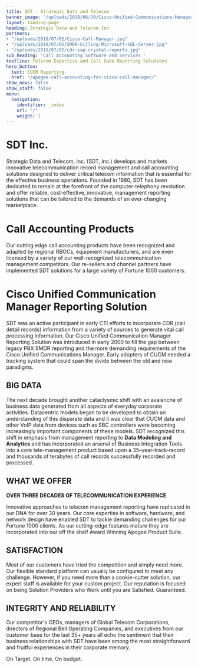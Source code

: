 ```yaml
---
title: SDT - Strategic Data and Telecom
banner_image: "/uploads/2018/06/30/Cisco-Unified-Communications-Manager-data-record-reporting-1.jpg"
layout: landing-page
heading: Strategic Data and Telecom Inc
partners:
- "/uploads/2018/07/02/Cisco-Call-Manager.jpg"
- "/uploads/2018/07/02/SMDR-billing-Microsoft-SQL-Server.jpg"
- "/uploads/2018/07/02/cdr-sap-crystal-reports.jpg"
sub_heading: 'Call Accounting Software and Services '
textline: Telecom Expertise and Call Data Reporting Solutions
hero_button:
  text: CUCM Reporting
  href: "/apogee-call-accounting-for-cisco-call-manager/"
show_news: false
show_staff: false
menu:
  navigation:
    identifier: _index
    url: "/"
    weight: 1
---
```

# SDT Inc.

Strategic Data and Telecom, Inc. (SDT, Inc.) develops and markets innovative telecommunication record management and call accounting solutions designed to deliver critical telecom information that is essential for the effective business operations. Founded in 1980, SDT has been dedicated to remain at the forefront of the computer-telephony revolution and offer reliable, cost-effective, innovative, management reporting solutions that can be tailored to the demands of an ever-changing marketplace. 

# Call Accounting Products

Our cutting edge call accounting products have been recognized and adapted by regional RBOCs, equipment manufacturers, and are even licensed by a variety of our well-recognized telecommunication management competitors.  Our re-sellers and channel partners have implemented SDT solutions for a large variety of Fortune 1000 customers.

# Cisco Unified Communication Manager Reporting Solution

SDT was an active participant in early CTI efforts to incorporate CDR (call detail records) information from a variety of sources to generate vital call processing information. Our Cisco Unified Communication Manager Reporting Solution  was introduced in early 2000 to fill the gap between legacy PBX SMDR reporting and the more demanding requirements of the Cisco Unified Communications Manager. Early adopters of CUCM needed a tracking system that could span the divide between the old and new paradigms.

## **BIG DATA**

The next decade brought another cataclysmic shift with an avalanche of business data generated from all aspects of everyday corporate activities. Datacentric models began to be developed to obtain an understanding of this disparate data and it was clear that CUCM data and other VoIP data from devices such as SBC controllers were becoming increasingly important components of these models. SDT recognized this shift in emphasis from management reporting to **Data Modeling and Analytics** and has incorporated an arsenal of Business Integration Tools into a core tele-management product based upon a 35–year-track-record and thousands of terabytes of call records successfully recorded and processed.

## WHAT WE OFFER

**OVER THREE DECADES OF TELECOMMUNICATION  EXPERIENCE**

Innovative approaches to telecom management reporting have replicated in our DNA for over 30 years. Our core expertise in software, hardware, and network design have enabled SDT to tackle demanding challenges for our Fortune 1000 clients. As our cutting-edge features mature they are incorporated into our off the shelf Award Winning Apogee Product Suite.

## SATISFACTION

Most of our customers have tried the competition and simply need more. Our flexible standard platform can usually be configured to meet any challenge. However, if you need more than a cookie-cutter solution, our expert staff is available for your custom project.  Our reputation is focused on being Solution Providers who Work until you are Satisfied.  Guaranteed.

## INTEGRITY AND RELIABILITY

Our competitor's CEOs, managers of Global Telecom Corporations, directors of Regional Bell Operating Companies, and executives from our customer base for the last 35+ years all echo the sentiment that their business relationships with SDT have been among the most straightforward and fruitful experiences in their corporate memory.

On Target. On time. On budget.
